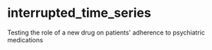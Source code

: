 # interrupted_time_series
Testing the role of a new drug on patients' adherence to psychiatric medications
